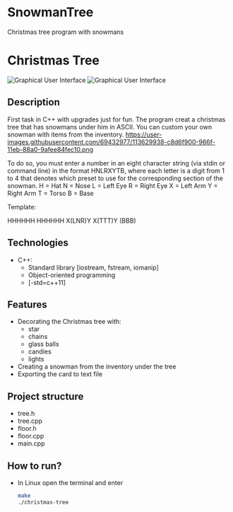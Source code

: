 # SnowmanTree
Christmas tree program with snowmans





# Christmas Tree
![Graphical User Interface](https://user-images.githubusercontent.com/69432977/113629073-895bdd00-966e-11eb-98a9-6b995000f436.png)
![Graphical User Interface](https://user-images.githubusercontent.com/69432977/113629059-85c85600-966e-11eb-84a5-6fbbdcaac805.png) 

## Description
First task in C++ with upgrades just for fun.
The program creat a christmas tree that has snowmans under him in ASCII.
You can custom your own snowman with items from the inventory. 
https://user-images.githubusercontent.com/69432977/113629938-c8d6f900-966f-11eb-88a0-9afee84fec10.png

To do so, you must enter a number in an eight character string (via stdin or command line) in the format HNLRXYTB, where each letter is a digit from 1 to 4 that denotes which preset to use for the corresponding section of the snowman.
H = Hat
N = Nose
L = Left Eye
R = Right Eye
X = Left Arm
Y = Right Arm
T = Torso
B = Base


Template:

HHHHHH
HHHHHH
X(LNR)Y
X(TTT)Y
 (BBB)



## Technologies
- C++:
  - Standard library [iostream, fstream, iomanip]
  - Object-oriented programming
  - [-std=c++11]
## Features
* Decorating the Christmas tree with:
  * star
  * chains
  * glass balls
  * candies
  * lights
* Creating a snowman from the inventory under the tree
* Exporting the card to text file

## Project structure
- tree.h
- tree.cpp
- floor.h
- floor.cpp
- main.cpp
## How to run?
- In Linux open the terminal and enter
  ```sh
  make
  ./christmas-tree
  ```
